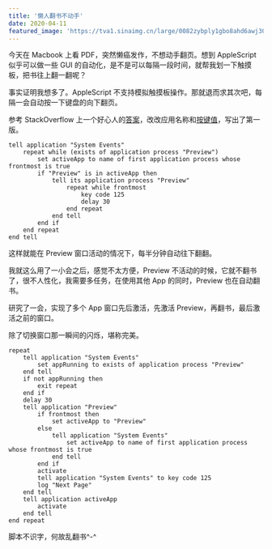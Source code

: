 ```yaml
---
title: '懒人翻书不动手'
date: 2020-04-11
featured_image: 'https://tva1.sinaimg.cn/large/0082zybply1gbo8ahd6awj30w90i50tr.jpg'
---
```


今天在 Macbook 上看 PDF，突然懒癌发作，不想动手翻页。想到 AppleScript 似乎可以做一些 GUI 的自动化，是不是可以每隔一段时间，就帮我划一下触摸板，把书往上翻一翻呢？

<!-- more -->

事实证明我想多了。AppleScript 不支持模拟触摸板操作。那就退而求其次吧，每隔一会自动按一下键盘的向下翻页。

参考 StackOverflow 上一个好心人的[答案][1]，改改应用名称和[按键值][2]，写出了第一版。

```
tell application "System Events"
    repeat while (exists of application process "Preview")
        set activeApp to name of first application process whose frontmost is true
        if "Preview" is in activeApp then
            tell its application process "Preview"
                repeat while frontmost
                    key code 125
                    delay 30
                end repeat
            end tell
        end if
    end repeat
end tell
```

这样就能在 Preview 窗口活动的情况下，每半分钟自动往下翻翻。

我就这么用了一小会之后，感觉不太方便，Preview 不活动的时候，它就不翻书了，很不人性化，我需要多任务，在使用其他 App 的同时，Preview 也在自动翻书。

研究了一会，实现了多个 App 窗口先后激活，先激活 Preview，再翻书，最后激活之前的窗口。

除了切换窗口那一瞬间的闪烁，堪称完美。

```
repeat
	tell application "System Events"
		set appRunning to exists of application process "Preview"
	end tell
	if not appRunning then
		exit repeat
	end if
	delay 30
	tell application "Preview"
		if frontmost then
			set activeApp to "Preview"
		else
			tell application "System Events"
				set activeApp to name of first application process whose frontmost is true
			end tell
		end if
		activate
		tell application "System Events" to key code 125
		log "Next Page"
	end tell
	tell application activeApp
		activate
	end tell
end repeat
```

脚本不识字，何故乱翻书^-^

[1]: https://stackoverflow.com/questions/60268384/macos-send-keystroke-to-the-active-app-periodically
[2]: https://eastmanreference.com/complete-list-of-applescript-key-codes